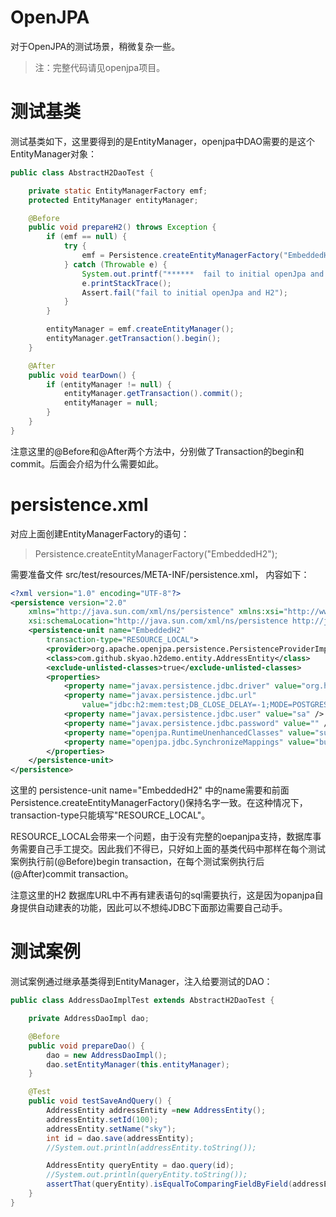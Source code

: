 OpenJPA
===========

对于OpenJPA的测试场景，稍微复杂一些。

> 注：完整代码请见openjpa项目。

# 测试基类

测试基类如下，这里要得到的是EntityManager，openjpa中DAO需要的是这个EntityManager对象：

```java
public class AbstractH2DaoTest {

    private static EntityManagerFactory emf;
    protected EntityManager entityManager;

    @Before
    public void prepareH2() throws Exception {
        if (emf == null) {
            try {
                emf = Persistence.createEntityManagerFactory("EmbeddedH2");
            } catch (Throwable e) {
                System.out.printf("******  fail to initial openJpa and H2    *******");
                e.printStackTrace();
                Assert.fail("fail to initial openJpa and H2");
            }
        }

        entityManager = emf.createEntityManager();
        entityManager.getTransaction().begin();
    }

    @After
    public void tearDown() {
        if (entityManager != null) {
            entityManager.getTransaction().commit();
            entityManager = null;
        }
    }
}
```

注意这里的@Before和@After两个方法中，分别做了Transaction的begin和commit。后面会介绍为什么需要如此。

# persistence.xml

对应上面创建EntityManagerFactory的语句：

> Persistence.createEntityManagerFactory("EmbeddedH2");

需要准备文件 src/test/resources/META-INF/persistence.xml， 内容如下：

```xml
<?xml version="1.0" encoding="UTF-8"?>
<persistence version="2.0"
	xmlns="http://java.sun.com/xml/ns/persistence" xmlns:xsi="http://www.w3.org/2001/XMLSchema-instance"
	xsi:schemaLocation="http://java.sun.com/xml/ns/persistence http://java.sun.com/xml/ns/persistence/persistence_2_0.xsd">
	<persistence-unit name="EmbeddedH2"
		transaction-type="RESOURCE_LOCAL">
		<provider>org.apache.openjpa.persistence.PersistenceProviderImpl</provider>
		<class>com.github.skyao.h2demo.entity.AddressEntity</class>
		<exclude-unlisted-classes>true</exclude-unlisted-classes>
		<properties>
			<property name="javax.persistence.jdbc.driver" value="org.h2.Driver" />
			<property name="javax.persistence.jdbc.url"
				value="jdbc:h2:mem:test;DB_CLOSE_DELAY=-1;MODE=POSTGRESQL" />
			<property name="javax.persistence.jdbc.user" value="sa" />
			<property name="javax.persistence.jdbc.password" value="" />
			<property name="openjpa.RuntimeUnenhancedClasses" value="supported" />
			<property name="openjpa.jdbc.SynchronizeMappings" value="buildSchema(ForeignKeys=true)" />
		</properties>
	</persistence-unit>
</persistence>
```

这里的 persistence-unit name="EmbeddedH2" 中的name需要和前面Persistence.createEntityManagerFactory()保持名字一致。在这种情况下，transaction-type只能填写"RESOURCE_LOCAL"。

RESOURCE_LOCAL会带来一个问题，由于没有完整的oepanjpa支持，数据库事务需要自己手工提交。因此我们不得已，只好如上面的基类代码中那样在每个测试案例执行前(@Before)begin transaction，在每个测试案例执行后(@After)commit transaction。

注意这里的H2 数据库URL中不再有建表语句的sql需要执行，这是因为opanjpa自身提供自动建表的功能，因此可以不想纯JDBC下面那边需要自己动手。

# 测试案例

测试案例通过继承基类得到EntityManager，注入给要测试的DAO：

```java
public class AddressDaoImplTest extends AbstractH2DaoTest {

    private AddressDaoImpl dao;

    @Before
    public void prepareDao() {
        dao = new AddressDaoImpl();
        dao.setEntityManager(this.entityManager);
    }

    @Test
    public void testSaveAndQuery() {
        AddressEntity addressEntity =new AddressEntity();
        addressEntity.setId(100);
        addressEntity.setName("sky");
        int id = dao.save(addressEntity);
        //System.out.println(addressEntity.toString());

        AddressEntity queryEntity = dao.query(id);
        //System.out.println(queryEntity.toString());
        assertThat(queryEntity).isEqualToComparingFieldByField(addressEntity);
    }
}
```
